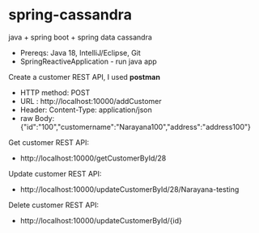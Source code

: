 # spring-cassandra
java + spring boot + spring data cassandra 

-  Prereqs: Java 18, IntelliJ/Eclipse, Git
-  SpringReactiveApplication - run java app

Create a customer REST API, I used **postman**
- HTTP method: POST
- URL : http://localhost:10000/addCustomer
- Header: Content-Type: application/json
- raw Body: {"id":"100","customername":"Narayana100","address":"address100"}

Get customer REST API:
- http://localhost:10000/getCustomerById/28

Update customer REST API:
- http://localhost:10000/updateCustomerById/28/Narayana-testing

Delete customer REST API:
- http://localhost:10000/updateCustomerById/{id}


